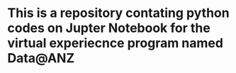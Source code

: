 # This is a repository contating python codes on Jupter Notebook for the virtual experiecnce program named Data@ANZ
